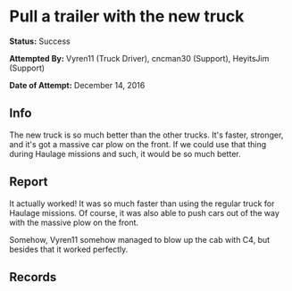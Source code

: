 # Pull a trailer with the new truck

**Status:** <span class="status success">Success</span>

**Attempted By:** <span>Vyren11</span> (Truck Driver), <span>cncman30</span> (Support), <span>HeyitsJim</span> (Support)

**Date of Attempt:** December 14, 2016

## Info
The new truck is so much better than the other trucks. It's faster, stronger, and it's got a massive car plow on the front. If we could use that thing during Haulage missions and such, it would be so much better. 

## Report
It actually worked! It was so much faster than using the regular truck for Haulage missions. Of course, it was also able to push cars out of the way with the massive plow on the front. 

Somehow, <span>Vyren11</span> somehow managed to blow up the cab with C4, but besides that it worked perfectly. 

## Records 
